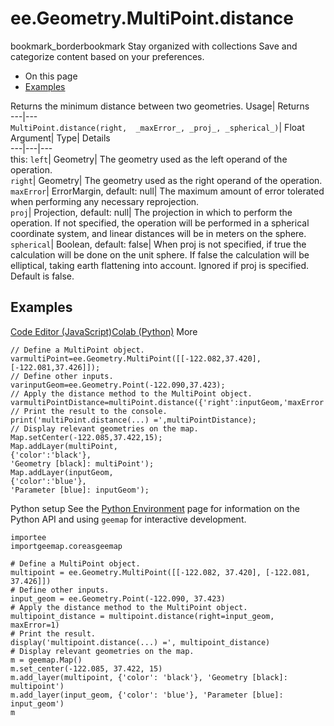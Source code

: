  
#  ee.Geometry.MultiPoint.distance 
bookmark_borderbookmark Stay organized with collections  Save and categorize content based on your preferences. 
  * On this page
  * [Examples](https://developers.google.com/earth-engine/apidocs/ee-geometry-multipoint-distance#examples)


Returns the minimum distance between two geometries. 
Usage| Returns  
---|---  
`MultiPoint.distance(right,  _maxError_, _proj_, _spherical_)`| Float  
Argument| Type| Details  
---|---|---  
this: `left`| Geometry| The geometry used as the left operand of the operation.  
`right`| Geometry| The geometry used as the right operand of the operation.  
`maxError`| ErrorMargin, default: null| The maximum amount of error tolerated when performing any necessary reprojection.  
`proj`| Projection, default: null| The projection in which to perform the operation. If not specified, the operation will be performed in a spherical coordinate system, and linear distances will be in meters on the sphere.  
`spherical`| Boolean, default: false| When proj is not specified, if true the calculation will be done on the unit sphere. If false the calculation will be elliptical, taking earth flattening into account. Ignored if proj is specified. Default is false.  
## Examples
[Code Editor (JavaScript)](https://developers.google.com/earth-engine/apidocs/ee-geometry-multipoint-distance#code-editor-javascript-sample)[Colab (Python)](https://developers.google.com/earth-engine/apidocs/ee-geometry-multipoint-distance#colab-python-sample) More
```
// Define a MultiPoint object.
varmultiPoint=ee.Geometry.MultiPoint([[-122.082,37.420],[-122.081,37.426]]);
// Define other inputs.
varinputGeom=ee.Geometry.Point(-122.090,37.423);
// Apply the distance method to the MultiPoint object.
varmultiPointDistance=multiPoint.distance({'right':inputGeom,'maxError':1});
// Print the result to the console.
print('multiPoint.distance(...) =',multiPointDistance);
// Display relevant geometries on the map.
Map.setCenter(-122.085,37.422,15);
Map.addLayer(multiPoint,
{'color':'black'},
'Geometry [black]: multiPoint');
Map.addLayer(inputGeom,
{'color':'blue'},
'Parameter [blue]: inputGeom');
```
Python setup
See the [ Python Environment](https://developers.google.com/earth-engine/guides/python_install) page for information on the Python API and using `geemap` for interactive development.
```
importee
importgeemap.coreasgeemap
```
```
# Define a MultiPoint object.
multipoint = ee.Geometry.MultiPoint([[-122.082, 37.420], [-122.081, 37.426]])
# Define other inputs.
input_geom = ee.Geometry.Point(-122.090, 37.423)
# Apply the distance method to the MultiPoint object.
multipoint_distance = multipoint.distance(right=input_geom, maxError=1)
# Print the result.
display('multipoint.distance(...) =', multipoint_distance)
# Display relevant geometries on the map.
m = geemap.Map()
m.set_center(-122.085, 37.422, 15)
m.add_layer(multipoint, {'color': 'black'}, 'Geometry [black]: multipoint')
m.add_layer(input_geom, {'color': 'blue'}, 'Parameter [blue]: input_geom')
m
```

